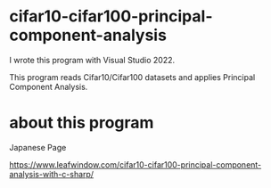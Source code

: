 # cifar10-cifar100-principal-component-analysis

I wrote this program with Visual Studio 2022.

This program reads Cifar10/Cifar100 datasets and applies Principal Component Analysis.

# about this program

Japanese Page

https://www.leafwindow.com/cifar10-cifar100-principal-component-analysis-with-c-sharp/
